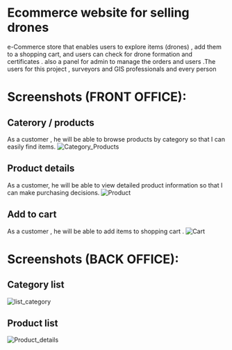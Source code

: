 # Ecommerce website for selling drones
e-Commerce store  that enables users to explore items (drones)  , add them to a shopping cart, and users can check for drone formation and certificates . also a panel for admin to manage the orders and users .The users for this project , surveyors and GIS professionals and every person 

# Screenshots (FRONT OFFICE):
## Caterory / products
As a customer , he will be able to browse products by category so that I can easily find items.
![Category_Products](https://github.com/ouafcode/MVP-eCommerce-website/assets/122831322/8211e5fb-631c-4396-8b6d-d12f2a4f1fe4)


## Product details
As a customer, he will be able to view detailed product information so that I can make purchasing decisions.
![Product](https://github.com/ouafcode/MVP-eCommerce-website/assets/122831322/9a27b103-8bb6-4290-bbd8-020a482eb7a9)

## Add to cart
As a customer , he will be able to add items to  shopping cart .
![Cart](https://github.com/ouafcode/MVP-eCommerce-website/assets/122831322/463569ad-e2bb-4d31-9810-cff2f55e329e)

# Screenshots (BACK OFFICE):
## Category list
![list_category](https://github.com/ouafcode/MVP-eCommerce-website/assets/122831322/d8da8bcb-6d82-40e7-9315-d00818d5ffe1)

## Product list
![Product_details](https://github.com/ouafcode/MVP-eCommerce-website/assets/122831322/29efbf73-dbda-4cc4-82c8-230708c9bcf5)
